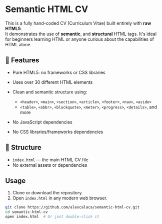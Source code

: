 
# Semantic HTML CV

This is a fully hand-coded CV (Curriculum Vitae) built entirely with **raw HTML5**.  
It demonstrates the use of **semantic**, and **structural** HTML tags. It's ideal for beginners learning HTML or anyone curious about the capabilities of HTML alone.

## 🌟 Features

- Pure HTML5: no frameworks or CSS libraries
- Uses over 30 different HTML elements
- Clean and semantic structure using:
  - `<header>`, `<main>`, `<section>`, `<article>`, `<footer>`, `<nav>`, `<aside>`
  - `<table>`, `<abbr>`, `<blockquote>`, `<meter>`, `<progress>`, `<details>`, and more

- No JavaScript dependencies
- No CSS libraries/frameworks dependencies

## 📂 Structure

- `index.html` — the main HTML CV file
- No external assets or dependencies

## Usage

1. Clone or download the repository.
2. Open `index.html` in any modern web browser.

```bash
git clone https://github.com/alexcalaca/semantic-html-cv.git
cd semantic-html-cv
open index.html  # Or just double-click it
